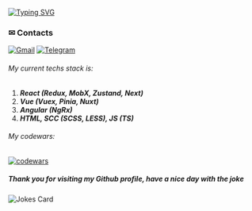[![Typing SVG](https://readme-typing-svg.demolab.com?font=Fira+Code&pause=1000&color=41b883&multiline=true&width=900&lines=My+name+is+Max%2C+I'+m+a+Frontend+Developer)](https://git.io/typing-svg)
### ✉ Contacts
<p>
    <a href="mailto:frakiec3600@gmail.com"><img alt="Gmail" src="https://img.shields.io/badge/Gmail-D14836?style=for-the-badge&logo=gmail&logoColor=white"></a>
    <a href="https://t.me/LoginovskyMax"><img alt="Telegram" src="https://img.shields.io/badge/Telegram-2CA5E0?style=for-the-badge&logo=telegram&logoColor=white"></a>
</p>

###### My current techs stack is: 
 1. **_React (Redux, MobX, Zustand, Next)_**
 2. **_Vue (Vuex, Pinia, Nuxt)_**
 3. **_Angular (NgRx)_**
 4. **_HTML, SCC (SCSS, LESS), JS (TS)_**

###### My codewars:  
[![codewars](https://www.codewars.com/users/Loginovsky%20Max/badges/large)](https://www.codewars.com/users/Loginovsky%20Max) 

##### Thank you for visiting my Github profile, have a nice day with the joke
![Jokes Card](https://readme-jokes.vercel.app/api?hideBorder&theme=vue-dark)
